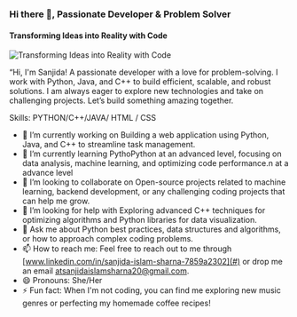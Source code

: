 ### Hi there 👋, Passionate Developer & Problem Solver
#### Transforming Ideas into Reality with Code
![Transforming Ideas into Reality with Code](https://arturssmirnovs.github.io/github-profile-readme-generator/images/banner.png)

“Hi, I'm Sanjida! A passionate developer with a love for problem-solving. I work with Python, Java, and C++ to build efficient, scalable, and robust solutions. I am always eager to explore new technologies and take on challenging projects. Let’s build something amazing together.

Skills: PYTHON/C++/JAVA/ HTML / CSS

- 🔭 I’m currently working on Building a web application using Python, Java, and C++ to streamline task management. 
- 🌱 I’m currently learning PythoPython at an advanced level, focusing on data analysis, machine learning, and optimizing code performance.n at a  advance level 
- 👯 I’m looking to collaborate on Open-source projects related to machine learning, backend development, or any challenging coding projects that can help me grow. 
- 🤔 I’m looking for help with Exploring advanced C++ techniques for optimizing algorithms and Python libraries for data visualization. 
- 💬 Ask me about Python best practices, data structures and algorithms, or how to approach complex coding problems. 
- 📫 How to reach me: Feel free to reach out to me through [www.linkedin.com/in/sanjida-islam-sharna-7859a2302](#) or drop me an email atsanjidaislamsharna20@gmail.com. 
- 😄 Pronouns: She/Her 
- ⚡ Fun fact: When I'm not coding, you can find me exploring new music genres or perfecting my homemade coffee recipes! 




